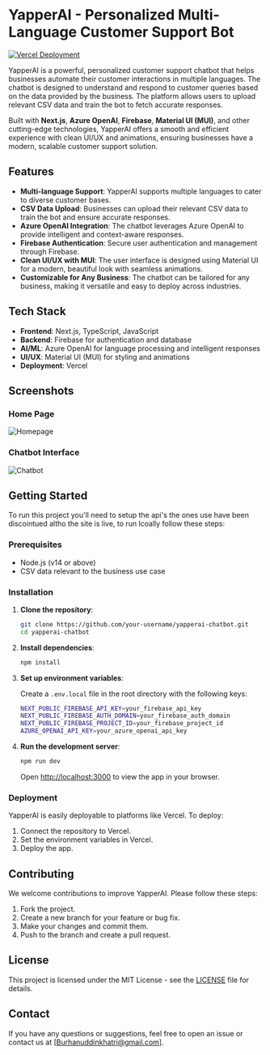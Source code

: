
# YapperAI - Personalized Multi-Language Customer Support Bot

[![Vercel Deployment](https://vercel.com/button)](https://tony-tony-chatbot.vercel.app/)

YapperAI is a powerful, personalized customer support chatbot that helps businesses automate their customer interactions in multiple languages. The chatbot is designed to understand and respond to customer queries based on the data provided by the business. The platform allows users to upload relevant CSV data and train the bot to fetch accurate responses.

Built with **Next.js**, **Azure OpenAI**, **Firebase**, **Material UI (MUI)**, and other cutting-edge technologies, YapperAI offers a smooth and efficient experience with clean UI/UX and animations, ensuring businesses have a modern, scalable customer support solution.

## Features

- **Multi-language Support**: YapperAI supports multiple languages to cater to diverse customer bases.
- **CSV Data Upload**: Businesses can upload their relevant CSV data to train the bot and ensure accurate responses.
- **Azure OpenAI Integration**: The chatbot leverages Azure OpenAI to provide intelligent and context-aware responses.
- **Firebase Authentication**: Secure user authentication and management through Firebase.
- **Clean UI/UX with MUI**: The user interface is designed using Material UI for a modern, beautiful look with seamless animations.
- **Customizable for Any Business**: The chatbot can be tailored for any business, making it versatile and easy to deploy across industries.

## Tech Stack

- **Frontend**: Next.js, TypeScript, JavaScript
- **Backend**: Firebase for authentication and database
- **AI/ML**: Azure OpenAI for language processing and intelligent responses
- **UI/UX**: Material UI (MUI) for styling and animations
- **Deployment**: Vercel

## Screenshots

### Home Page
![Homepage](https://github.com/user-attachments/assets/424b1075-fd89-439d-8cd1-995e16ba72cd)


### Chatbot Interface
![Chatbot](https://github.com/user-attachments/assets/3b8c0275-8033-48b0-b087-03c5b60e2dc8)



## Getting Started

To run this project you'll need to setup the api's the ones use have been discointued altho the site is live, to run lcoally follow these steps:

### Prerequisites

- Node.js (v14 or above)
- CSV data relevant to the business use case

### Installation

1. **Clone the repository**:
   ```bash
   git clone https://github.com/your-username/yapperai-chatbot.git
   cd yapperai-chatbot
   ```

2. **Install dependencies**:
   ```bash
   npm install
   ```

3. **Set up environment variables**:

   Create a `.env.local` file in the root directory with the following keys:

   ```bash
   NEXT_PUBLIC_FIREBASE_API_KEY=your_firebase_api_key
   NEXT_PUBLIC_FIREBASE_AUTH_DOMAIN=your_firebase_auth_domain
   NEXT_PUBLIC_FIREBASE_PROJECT_ID=your_firebase_project_id
   AZURE_OPENAI_API_KEY=your_azure_openai_api_key
   ```

4. **Run the development server**:
   ```bash
   npm run dev
   ```

   Open [http://localhost:3000](http://localhost:3000) to view the app in your browser.

### Deployment

YapperAI is easily deployable to platforms like Vercel. To deploy:

1. Connect the repository to Vercel.
2. Set the environment variables in Vercel.
3. Deploy the app.

## Contributing

We welcome contributions to improve YapperAI. Please follow these steps:

1. Fork the project.
2. Create a new branch for your feature or bug fix.
3. Make your changes and commit them.
4. Push to the branch and create a pull request.

## License

This project is licensed under the MIT License - see the [LICENSE](LICENSE) file for details.

## Contact

If you have any questions or suggestions, feel free to open an issue or contact us at [Burhanuddinkhatri@gmail.com].
